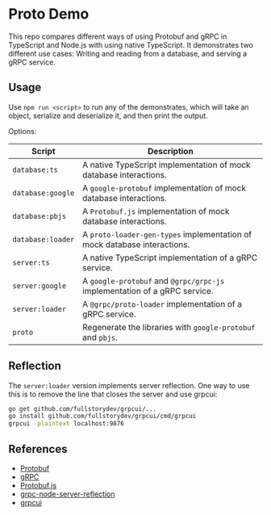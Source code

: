 # Proto Demo

This repo compares different ways of using Protobuf and gRPC in TypeScript and Node.js with using
native TypeScript. It demonstrates two different use cases: Writing and reading from a database,
and serving a gRPC service.

## Usage

Use `npm run <script>` to run any of the demonstrates, which will take an object, serialize and
deserialize it, and then print the output.

Options:

| Script | Description |
| ---- | ---- |
| `database:ts` | A native TypeScript implementation of mock database interactions. |
| `database:google` | A `google-protobuf` implementation of mock database interactions. |
| `database:pbjs` | A `Protobuf.js` implementation of mock database interactions. |
| `database:loader` | A `proto-loader-gen-types` implementation of mock database interactions. |
| `server:ts` | A native TypeScript implementation of a gRPC service. |
| `server:google` | A `google-protobuf` and `@grpc/grpc-js` implementation of a gRPC service. |
| `server:loader` | A `@grpc/proto-loader` implementation of a gRPC service. |
| `proto` | Regenerate the libraries with `google-protobuf` and `pbjs`. |

## Reflection

The `server:loader` version implements server reflection. One way to use this is to remove the line
that closes the server and use grpcui:

```bash
go get github.com/fullstorydev/grpcui/...
go install github.com/fullstorydev/grpcui/cmd/grpcui
grpcui -plaintext localhost:9876
```

## References

* [Protobuf](https://github.com/protocolbuffers/protobuf)
* [gRPC](https://github.com/grpc/grpc-node)
* [Protobuf.js](https://github.com/protobufjs/protobuf.js)
* [grpc-node-server-reflection](https://github.com/papajuanito/grpc-node-server-reflection)
* [grpcui](https://github.com/fullstorydev/grpcui)
